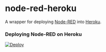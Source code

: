 node-red-heroku
================

A wrapper for deploying [Node-RED](http://nodered.org) into [Heroku](https://www.heroku.com).

### Deploying Node-RED on Heroku

[![Deploy](https://www.herokucdn.com/deploy/button.png)](https://heroku.com/deploy?template=https://github.com/joeartsea/node-red-heroku)

